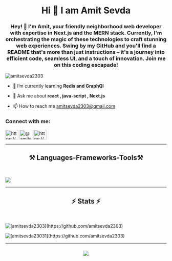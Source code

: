 <h1 align="center">Hi 👋 I am Amit Sevda</h1>
<h3 align="center" > Hey! 👋 I'm Amit, your friendly neighborhood web developer with expertise in Next.js and the MERN stack. Currently, I'm orchestrating the magic of these technologies to craft stunning web experiences. Swing by my GitHub and you'll find a README that's more than just instructions – it's a journey into efficient code, seamless UI, and a touch of innovation. Join me on this coding escapade!</h3>

<p align="left"> <img src="https://komarev.com/ghpvc/?username=amitsevda2303&style=plastic&abbreviated=true" alt="amitsevda2303" /> </p>

- 🌱 I’m currently learning **Redis and GraphQl**

- 💬 Ask me about **react , java-script , Next.js**

- 📫 How to reach me [amitsevda2303@gmail.com](mailto:amitsevda2303@gmail.com)


<h3 align="left">Connect with me:</h3>
<p align="left">
<a href="https://www.linkedin.com/in/amit-sevda-207798300" target="blank"><img align="center" src="https://raw.githubusercontent.com/rahuldkjain/github-profile-readme-generator/master/src/images/icons/Social/linked-in-alt.svg" alt="https://www.linkedin.com/in/amit-sevda-207798300" height="30" width="40" /></a>
<a href="https://leetcode.com/Amit_sevda/" target="blank"><img align="center" src="https://raw.githubusercontent.com/rahuldkjain/github-profile-readme-generator/master/src/images/icons/Social/leet-code.svg" alt="@amitsevda2303" height="30" width="40" /></a>
<a href="https://www.instagram.com/amit__sharma74/" target="blank"><img align="center" src="https://raw.githubusercontent.com/rahuldkjain/github-profile-readme-generator/master/src/images/icons/Social/instagram.svg" alt="https://www.instagram.com/amit__sharma74/" height="30" width="40" /></a>


</p>

<hr/>
<h2 align="center">⚒️ Languages-Frameworks-Tools⚒️ </h2>

<br/>
<p>
  <a href="https://skillicons.dev" >
    <img src="https://skillicons.dev/icons?i=git,docker,react,redux,nextjs,nodejs,express,css,tailwind,bootstrap,mongodb,redis,javascript,typescript,postman,html,github,graphql" />
  </a>
</p>
<hr/>

<h2 align="center">⚡ Stats ⚡</h2>
<br>
<p><img align="center" src="https://github-readme-stats.vercel.app/api/top-langs?username=amitsevda2303&show_icons=true&theme=dracula&locale=en&layout=compact" alt="[amitsevda2303](https://github.com/amitsevda2303)" /></p>
<p><img align="center" src="https://streak-stats.demolab.com/?user=amitsevda2303&count_private=true&theme=dracula&border_radius=10" alt="[amitsevda23031](https://github.com/amitsevda2303)" /></p>
<hr/>
<h3 align="center">
    <img src="https://readme-typing-svg.herokuapp.com/?font=Righteous&size=25&color=2473F7FF&center=true&vCenter=true&width=500&height=70&duration=8000&lines=Thanks+For+Visiting!+✌️+:)">
</h3>

###
